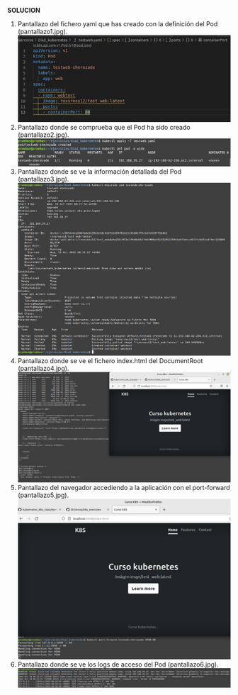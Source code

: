 **SOLUCION**

1. Pantallazo del fichero yaml que has creado con la definición del Pod (pantallazo1.jpg).
![Paso 1](https://github.com/Sh3nross/k8s_exercises/blob/main/ejercicio_dia2_kubernetes/pantallazo1.jpg?raw=true)
1. Pantallazo donde se comprueba que el Pod ha sido creado (pantallazo2.jpg).
![Paso 2](https://github.com/Sh3nross/k8s_exercises/blob/main/ejercicio_dia2_kubernetes/Pantallazo2.jpg?raw=true)
3. Pantallazo donde se ve la información detallada del Pod (pantallazo3.jpg).
![Paso 3](https://github.com/Sh3nross/k8s_exercises/blob/main/ejercicio_dia2_kubernetes/pantallazo3.jpg?raw=true)
4. Pantallazo donde se ve el fichero index.html del DocumentRoot (pantallazo4.jpg).
![Paso 4](https://github.com/Sh3nross/k8s_exercises/blob/main/ejercicio_dia2_kubernetes/pantallazo4.jpg?raw=true)
5. Pantallazo del navegador accediendo a la aplicación con el port-forward (pantallazo5.jpg).
![Paso 5](https://github.com/Sh3nross/k8s_exercises/blob/main/ejercicio_dia2_kubernetes/pantallazo5.jpg?raw=true)
6. Pantallazo donde se ve los logs de acceso del Pod (pantallazo6.jpg).
![Paso 6](https://github.com/Sh3nross/k8s_exercises/blob/main/ejercicio_dia2_kubernetes/pantallazo6.jpg?raw=true)